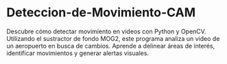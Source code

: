 # Deteccion-de-Movimiento-CAM
Descubre cómo detectar movimiento en videos con Python y OpenCV. Utilizando el sustractor de fondo MOG2, este programa analiza un video de un aeropuerto en busca de cambios. Aprende a delinear áreas de interés, identificar movimientos y generar alertas visuales.
